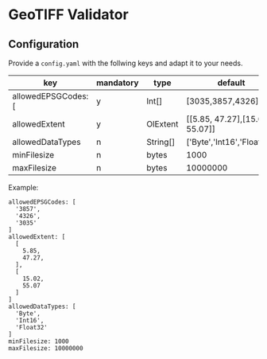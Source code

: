 # GeoTIFF Validator

## Configuration

Provide a `config.yaml` with the follwing keys and adapt it to your needs.

| key                 | mandatory | type     | default                          |
|---------------------|-----------|----------|----------------------------------|
| allowedEPSGCodes: [ | y         | Int[]    | [3035,3857,4326]                 |
| allowedExtent       | y         | OlExtent | [[5.85, 47.27],[15.02, 55.07]]   |
| allowedDataTypes    | n         | String[] | ['Byte','Int16','Float32']       |
| minFilesize         | n         | bytes    | 1000                             |
| maxFilesize         | n         | bytes    | 10000000                         |

Example:

```
allowedEPSGCodes: [
  '3857',
  '4326',
  '3035'
]
allowedExtent: [
  [
    5.85,
    47.27,
  ],
  [
    15.02,
    55.07
  ]
]
allowedDataTypes: [
  'Byte',
  'Int16',
  'Float32'
]
minFilesize: 1000
maxFilesize: 10000000

```